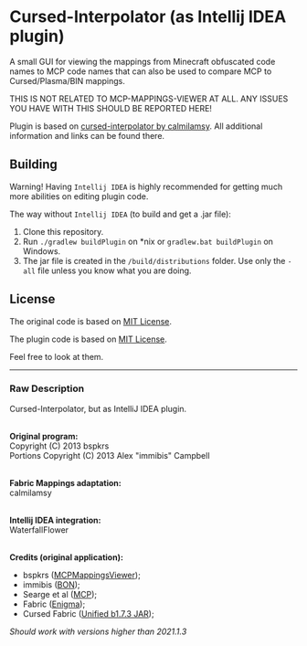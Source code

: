 # Cursed-Interpolator (as Intellij IDEA plugin)

A small GUI for viewing the mappings from Minecraft obfuscated code names to MCP code names that can also be used to compare MCP to Cursed/Plasma/BIN mappings.

THIS IS NOT RELATED TO MCP-MAPPINGS-VIEWER AT ALL. ANY ISSUES YOU HAVE WITH THIS SHOULD BE REPORTED HERE!

Plugin is based on [cursed-interpolator by calmilamsy](https://github.com/calmilamsy/cursed-interpolator). All additional information and links can be found there.

## Building

Warning! Having `Intellij IDEA` is highly recommended for getting much more abilities on editing plugin code.

The way without `Intellij IDEA` (to build and get a .jar file):
1. Clone this repository.
2. Run `./gradlew buildPlugin` on *nix or `gradlew.bat buildPlugin` on Windows.
3. The jar file is created in the `/build/distributions` folder. Use only the `-all` file unless you know what you are doing.

## License

The original code is based on [MIT License](https://raw.githubusercontent.com/WaterfallFlower/CursedInterpolatorPlugin/local/LICENSE_ORIGINAL).

The plugin code is based on [MIT License](https://raw.githubusercontent.com/WaterfallFlower/CursedInterpolatorPlugin/local/LICENSE).

Feel free to look at them.

***

### Raw Description

Cursed-Interpolator, but as IntelliJ IDEA plugin.<br/><br/>

**Original program:**<br/>
Copyright (C) 2013 bspkrs<br/>
Portions Copyright (C) 2013 Alex "immibis" Campbell<br/><br/>

**Fabric Mappings adaptation:**<br/>
calmilamsy<br/><br/>

**Intellij IDEA integration:**<br/>
WaterfallFlower<br/><br/>

**Credits (original application):**
- bspkrs (<a href="https://github.com/bspkrs/MCPMappingViewer">MCPMappingsViewer</a>);<br/>
- immibis (<a href="https://github.com/immibis/bearded-octo-nemesis">BON</a>);<br/>
- Searge et al (<a href="http://mcp.ocean-labs.de">MCP</a>);<br/>
- Fabric (<a href="https://fabricmc.net">Enigma</a>);<br/>
- Cursed Fabric (<a href="https://minecraft-cursed-legacy.github.io/">Unified b1.7.3 JAR</a>);<br/>

<em>Should work with versions higher than 2021.1.3<em/>